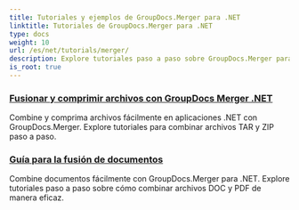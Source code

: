 ```yaml
---
title: Tutoriales y ejemplos de GroupDocs.Merger para .NET
linktitle: Tutoriales de GroupDocs.Merger para .NET
type: docs
weight: 10
url: /es/net/tutorials/merger/
description: Explore tutoriales paso a paso sobre GroupDocs.Merger para .NET para fusionar, dividir, reorganizar y administrar documentos sin esfuerzo. Domine la manipulación de documentos con ejemplos detallados y orientación de expertos.
is_root: true
---
```


### [Fusionar y comprimir archivos con GroupDocs Merger .NET](./merge-and-compress-files/)
Combine y comprima archivos fácilmente en aplicaciones .NET con GroupDocs.Merger. Explore tutoriales para combinar archivos TAR y ZIP paso a paso.
### [Guía para la fusión de documentos](./guide-to-document-merging/)
Combine documentos fácilmente con GroupDocs.Merger para .NET. Explore tutoriales paso a paso sobre cómo combinar archivos DOC y PDF de manera eficaz.